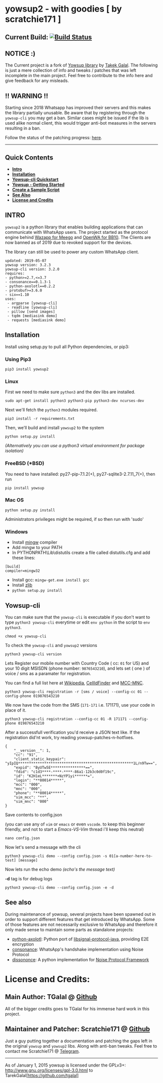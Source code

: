 
# yowsup2 - with goodies [ by scratchie171 ]
## Current Build: [![Build Status](https://travis-ci.org/tgalal/yowsup.svg?branch=master)](https://travis-ci.org/tgalal/yowsup)


## NOTICE :)
The Current project is a fork of [Yowsup library](https://github.com/tgalal/yowsup) by [Takek Galal](https://github.com/tgalal). The following is just a mere collection of info and tweaks / patches that was left incomplete in the main project. Feel free to contribute to the info here and give feedback for any misleads.


## !! WARNING !!

Starting since 2018 Whatsapp has improved their servers and this makes the library partially unusable. Be aware that by registering through the `yowsup-cli` you may get a ban. Similar cases might be issued if the lib is used alike normal client, this would trigger anti-bot measures in the servers resulting in a ban.

Follow the status of the patching progress: [here](https://github.com/tgalal/yowsup/issues/2829).

---


## Quick Contents
 * **[Intro](#intro)**
 * **[Installation](#installation)**
 * **[Yowsup-cli Quickstart](#yowsup-cli)**
 * **[Yowsup - Getting Started](https://github.com/scratchie171/yowsup/wiki/Architecture)**
 * **[Create a Sample Script](https://github.com/scratchie171/yowsup/wiki/Sample-Application)**
  * **[See Also](#see-also)**
  * **[License and Credits](#license-and-credits)**

## INTRO

`yowsup2` is a python library that enables building applications that can communicate with WhatsApp users.
The project started as the protocol engine behind [Wazapp for Meego](https://wiki.maemo.org/Wazapp) and
[OpenWA for BB10](https://www.lowyat.net/2013/5896/try-this-openwhatsapp-for-blackberry-10/). The Clients are now banned as of 2019 due to revoked support for the devices.

The library can still be used to power any custom WhatsApp client.

```
updated: 2019-05-07
yowsup version: 3.2.3
yowsup-cli version: 3.2.0
requires:
- python>=2.7,<=3.7
- consonance==0.1.3-1
- python-axolotl==0.2.2
- protobuf>=3.6.0
- six==1.10
uses:
 - argparse [yowsup-cli]
 - readline [yowsup-cli]
 - pillow [send images]
 - tqdm [mediasink demo]
 - requests [mediasink demo]
```



## Installation

Install using setup.py to pull all Python dependencies, or pip3:

### Using Pip3
```
pip3 install yowsup2
```

### Linux

First we need to make sure `python3` and the dev libs are installed.
```
sudo apt-get install python3 python3-pip python3-dev ncurses-dev
```
Next we'll fetch the `python3` modules required.
```
pip3 install -r requirements.txt
```
Then, we'll build and install `yowsup2` to the system
```
python setup.py install
```

*(Alternatively you can use a python3 virtual environment for package isolation)*

### FreeBSD (*BSD)
You need to have installed: py27-pip-7.1.2(+), py27-sqlite3-2.7.11_7(+), then run
```
pip install yowsup
```

### Mac OS
```
python setup.py install
```
Administrators privileges might be required, if so then run with 'sudo'

### Windows

 - Install [mingw](http://www.mingw.org/) compiler
 - Add mingw to your PATH
 - In PYTHONPATH\Lib\distutils create a file called distutils.cfg and add these lines:

```
[build]
compiler=mingw32
```
 - Install gcc: ```mingw-get.exe install gcc```
 - Install [zlib](http://www.zlib.net/)
 - ```python setup.py install```


## Yowsup-cli

You can make sure that the `yowsup-cli` is executable if you don't want to type `python3 yowsup-cli` everytime or edit `env python` in the script to `env python3`.

```
chmod +x yowsup-cli
```
To check the `yowsup-cli` and `yowsup2` versions
```
python3 yowsup-cli version
```
Lets Register our mobile number with Country Code ( cc: `01` for US) and your 10 digit MSISDN (phone number: `9876543210`), and lets set ( one ) of voice / sms as a paramater for registration.

You can find a full list here at [Wikipedia](https://en.wikipedia.org/wiki/Mobile_country_code), [CellIdFinder](https://cellidfinder.com/mcc-mnc) and [MCC-MNC](https://www.mcc-mnc.com/).
```
python3 yowsup-cli registration -r [sms / voice] --config-cc 01 --config-phone 019876543210  
```
We now have the code from the SMS (```171-171``` i.e. 171171), use your code in place of it.
```
python3 yowsup-cli registration --config-cc 01 -R 171171 --config-phone 019876543210  
```


After a successfull verification you'd receive a JSON text like.
If the registration did'nt work, try reading yowsup-patches-n-hotfixes.
```
{
    "__version__": 1,
    "cc": "91",
    "client_static_keypair": "yIpIQ*****************************************************1L/n9Tw==",
    "expid": "ByUTw5E****************==",
    "fdid": "c1d3****-****-****-86a1-12b3c0d0f19c",
    "id": "K2H1eL*******+NzYP1yi******=",
    "login": "**80014*****",
    "mcc": "000",
    "mnc": "000",
    "phone": "**80014*****",
    "sim_mcc": "**",
    "sim_mnc": "000"
}
```

Save contents to config.json

(you can use any of `vim` or `emacs` or even `vscode`. to keep this beginner friendly, and not to start a *Emacs-VS-Vim* thread i'll keep this neutral)

```nano config.json ```

Now let's send a message with the cli
```
python3 yowsup-cli demo --config config.json -s 01[a-number-here-to-test] [message]
```
Now lets run the echo demo *(echo's the message text)*

**-d**  tag is for debug logs
```
python3 yowsup-cli demo --config config.json -e -d 
```

## See also

During maintenance of yowsup, several projects have been spawned out in order to support different features that get
introduced by WhatsApp. Some of those features are not necessarily exclusive to WhatsApp and therefore it only made
sense to maintain some parts as standalone projects:

- [python-axolotl](https://github.com/tgalal/python-axolotl): Python port of
[libsignal-protocol-java](https://github.com/signalapp/libsignal-protocol-java), providing E2E encryption
- [consonance](https://github.com/tgalal/consonance/): WhatsApp's handshake implementation using Noise Protocol
- [dissononce](https://github.com/tgalal/dissononce):  A python implementation for
[Noise Protocol Framework](https://noiseprotocol.org/)

# License and Credits:
## Main Author: TGalal @ [Github](https://github.com/tgalal)
All of the bigger credits goes to TGalal for his immense hard work in this project.
## Maintainer and Patcher: Scratchie171 @ [Github](https://github.com/scratchie171)
Just a guy putting together a documentation and patching the gaps left in the original `yowsup` and `yowsup2` libs. Along with anti-ban tweaks.
Feel free to contact me Scratchie171 @ [Telegram](https://t.me/scratchressurect171).

---

As of January 1, 2015 yowsup is licensed under the GPLv3+: http://www.gnu.org/licenses/gpl-3.0.html to TarekGalal[https://github.com/tgalal]
